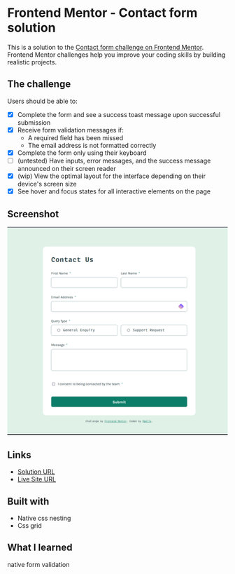 # Frontend Mentor - Contact form solution

This is a solution to the [Contact form challenge on Frontend Mentor](https://www.frontendmentor.io/challenges/contact-form--G-hYlqKJj). Frontend Mentor challenges help you improve your coding skills by building realistic projects. 

## The challenge

Users should be able to:

- [x] Complete the form and see a success toast message upon successful submission
- [x] Receive form validation messages if:
  - A required field has been missed
  - The email address is not formatted correctly
- [x] Complete the form only using their keyboard
- [ ] (untested) Have inputs, error messages, and the success message announced on their screen reader
- [x] (wip) View the optimal layout for the interface depending on their device's screen size
- [x] See hover and focus states for all interactive elements on the page

## Screenshot

![](./300min-empty.png)

## Links

- [Solution URL](https://meelix.github.io/frontendmentor-contact-form/)
- [Live Site URL](https://meelix.github.io/frontendmentor-contact-form/)

## Built with

- Native css nesting
- Css grid

## What I learned

native form validation
